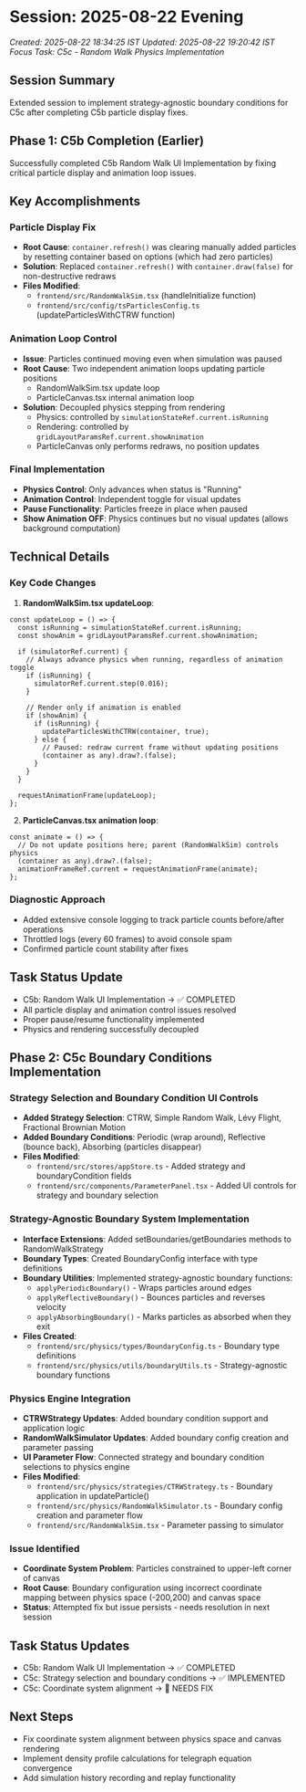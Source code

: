 # Session: 2025-08-22 Evening

_Created: 2025-08-22 18:34:25 IST_
_Updated: 2025-08-22 19:20:42 IST_
_Focus Task: C5c - Random Walk Physics Implementation_

## Session Summary

Extended session to implement strategy-agnostic boundary conditions for C5c after completing C5b particle display fixes.

## Phase 1: C5b Completion (Earlier)

Successfully completed C5b Random Walk UI Implementation by fixing critical particle display and animation loop issues.

## Key Accomplishments

### Particle Display Fix
- **Root Cause**: `container.refresh()` was clearing manually added particles by resetting container based on options (which had zero particles)
- **Solution**: Replaced `container.refresh()` with `container.draw(false)` for non-destructive redraws
- **Files Modified**: 
  - `frontend/src/RandomWalkSim.tsx` (handleInitialize function)
  - `frontend/src/config/tsParticlesConfig.ts` (updateParticlesWithCTRW function)

### Animation Loop Control
- **Issue**: Particles continued moving even when simulation was paused
- **Root Cause**: Two independent animation loops updating particle positions
  - RandomWalkSim.tsx update loop
  - ParticleCanvas.tsx internal animation loop
- **Solution**: Decoupled physics stepping from rendering
  - Physics: controlled by `simulationStateRef.current.isRunning`
  - Rendering: controlled by `gridLayoutParamsRef.current.showAnimation`
  - ParticleCanvas only performs redraws, no position updates

### Final Implementation
- **Physics Control**: Only advances when status is "Running"
- **Animation Control**: Independent toggle for visual updates
- **Pause Functionality**: Particles freeze in place when paused
- **Show Animation OFF**: Physics continues but no visual updates (allows background computation)

## Technical Details

### Key Code Changes

1. **RandomWalkSim.tsx updateLoop**:
```tsx
const updateLoop = () => {
  const isRunning = simulationStateRef.current.isRunning;
  const showAnim = gridLayoutParamsRef.current.showAnimation;

  if (simulatorRef.current) {
    // Always advance physics when running, regardless of animation toggle
    if (isRunning) {
      simulatorRef.current.step(0.016);
    }

    // Render only if animation is enabled
    if (showAnim) {
      if (isRunning) {
        updateParticlesWithCTRW(container, true);
      } else {
        // Paused: redraw current frame without updating positions
        (container as any).draw?.(false);
      }
    }
  }

  requestAnimationFrame(updateLoop);
};
```

2. **ParticleCanvas.tsx animation loop**:
```tsx
const animate = () => {
  // Do not update positions here; parent (RandomWalkSim) controls physics
  (container as any).draw?.(false);
  animationFrameRef.current = requestAnimationFrame(animate);
};
```

### Diagnostic Approach
- Added extensive console logging to track particle counts before/after operations
- Throttled logs (every 60 frames) to avoid console spam
- Confirmed particle count stability after fixes

## Task Status Update
- C5b: Random Walk UI Implementation → ✅ COMPLETED
- All particle display and animation control issues resolved
- Proper pause/resume functionality implemented
- Physics and rendering successfully decoupled

## Phase 2: C5c Boundary Conditions Implementation

### Strategy Selection and Boundary Condition UI Controls
- **Added Strategy Selection**: CTRW, Simple Random Walk, Lévy Flight, Fractional Brownian Motion
- **Added Boundary Conditions**: Periodic (wrap around), Reflective (bounce back), Absorbing (particles disappear)
- **Files Modified**: 
  - `frontend/src/stores/appStore.ts` - Added strategy and boundaryCondition fields
  - `frontend/src/components/ParameterPanel.tsx` - Added UI controls for strategy and boundary selection

### Strategy-Agnostic Boundary System Implementation
- **Interface Extensions**: Added setBoundaries/getBoundaries methods to RandomWalkStrategy
- **Boundary Types**: Created BoundaryConfig interface with type definitions
- **Boundary Utilities**: Implemented strategy-agnostic boundary functions:
  - `applyPeriodicBoundary()` - Wraps particles around edges
  - `applyReflectiveBoundary()` - Bounces particles and reverses velocity  
  - `applyAbsorbingBoundary()` - Marks particles as absorbed when they exit
- **Files Created**:
  - `frontend/src/physics/types/BoundaryConfig.ts` - Boundary type definitions
  - `frontend/src/physics/utils/boundaryUtils.ts` - Strategy-agnostic boundary functions

### Physics Engine Integration
- **CTRWStrategy Updates**: Added boundary condition support and application logic
- **RandomWalkSimulator Updates**: Added boundary config creation and parameter passing
- **UI Parameter Flow**: Connected strategy and boundary condition selections to physics engine
- **Files Modified**:
  - `frontend/src/physics/strategies/CTRWStrategy.ts` - Boundary application in updateParticle()
  - `frontend/src/physics/RandomWalkSimulator.ts` - Boundary config creation and parameter flow
  - `frontend/src/RandomWalkSim.tsx` - Parameter passing to simulator

### Issue Identified
- **Coordinate System Problem**: Particles constrained to upper-left corner of canvas
- **Root Cause**: Boundary configuration using incorrect coordinate mapping between physics space (-200,200) and canvas space
- **Status**: Attempted fix but issue persists - needs resolution in next session

## Task Status Updates
- C5b: Random Walk UI Implementation → ✅ COMPLETED  
- C5c: Strategy selection and boundary conditions → ✅ IMPLEMENTED
- C5c: Coordinate system alignment → 🔄 NEEDS FIX

## Next Steps
- Fix coordinate system alignment between physics space and canvas rendering
- Implement density profile calculations for telegraph equation convergence
- Add simulation history recording and replay functionality
